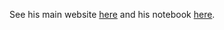 See his main website [here](https://michaelnielsen.org/) and his notebook [here](https://michaelnotebook.com/).